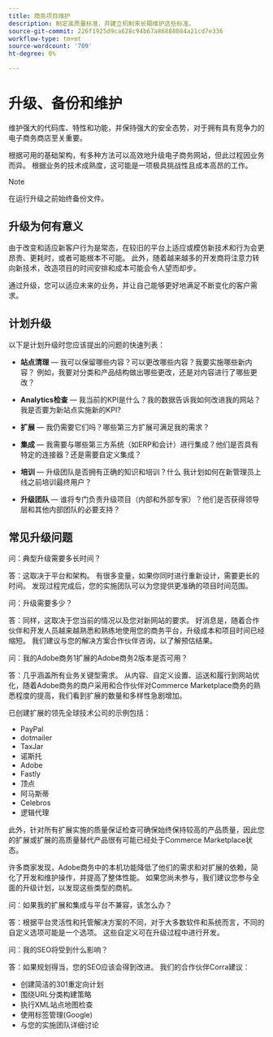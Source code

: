 ```yaml
---
title: 商务项目维护
description: 制定高质量标准，并建立机制来长期维护这些标准。
source-git-commit: 226f1925d9ca628c94b67a86888084a21cd7e336
workflow-type: tm+mt
source-wordcount: '709'
ht-degree: 0%

---
```



# 升级、备份和维护

维护强大的代码库、特性和功能，并保持强大的安全态势，对于拥有具有竞争力的电子商务商店至关重要。

根据可用的基础架构，有多种方法可以高效地升级电子商务网站，但此过程因业务而异。 根据业务的技术成熟度，这可能是一项极具挑战性且成本高昂的工作。

>[!NOTE]
>
>在运行升级之前始终备份文件。

## 升级为何有意义

由于改变和适应新客户行为是常态，在较旧的平台上适应或模仿新技术和行为会更昂贵、更耗时，或者可能根本不可能。 此外，随着越来越多的开发商将注意力转向新技术，改造项目的时间安排和成本可能会令人望而却步。

通过升级，您可以适应未来的业务，并让自己能够更好地满足不断变化的客户需求。

## 计划升级

以下是计划升级时您应该提出的问题的快速列表：

- **站点清理** — 我可以保留哪些内容？可以更改哪些内容？我要实施哪些新内容？ 例如，我要对分类和产品结构做出哪些更改，还是对内容进行了哪些更改？

- **Analytics检查** — 我当前的KPI是什么？我的数据告诉我如何改进我的网站？ 我是否要为新站点实施新的KPI?

- **扩展** — 我仍需要它们吗？哪些第三方扩展可满足我的需求？

- **集成** — 我需要与哪些第三方系统（如ERP和会计）进行集成？他们是否具有特定的连接器？还是需要自定义集成？

- **培训** — 升级团队是否拥有正确的知识和培训？什么
我计划如何在新管理员上线之前培训最终用户？

- **升级团队** — 谁将专门负责升级项目（内部和外部专家）？他们是否获得领导层和其他内部团队的必要支持？

## 常见升级问题

问：典型升级需要多长时间？

答：这取决于平台和架构。 有很多变量，如果你同时进行重新设计，需要更长的时间。 发现过程完成后，您的实施团队可以为您提供更准确的项目时间范围。


问：升级需要多少？

答：同样，这取决于您当前的情况以及您对新网站的要求。 好消息是，随着合作伙伴和开发人员越来越熟悉和熟练地使用您的商务平台，升级成本和项目时间已经缩短。 我们建议与您的解决方案合作伙伴咨询，以了解预估结果。

问：我的Adobe商务1扩展的Adobe商务2版本是否可用？

答：几乎涵盖所有业务关键型需求。 从内容、自定义设置、运送和履行到网站优化，随着Adobe商务的商户采用和合作伙伴对Commerce Marketplace商务的熟悉程度的提高，我们看到扩展的数量和多样性急剧增加。

已创建扩展的领先全球技术公司的示例包括：

- PayPal
- dotmailer
- TaxJar
- 诺斯托
- Adobe
- Fastly
- 顶点
- 阿马斯蒂
- Celebros
- 逻辑代理

此外，针对所有扩展实施的质量保证检查可确保始终保持较高的产品质量，因此您的扩展或扩展的高质量替代产品很有可能已经处于Commerce Marketplace状态。

许多商家发现，Adobe商务中的本机功能降低了他们的需求和对扩展的依赖，简化了开发和维护操作，并提高了整体性能。 如果您尚未参与，我们建议您参与全面的升级计划，以发现这些类型的商机。

问：如果我的扩展和集成与平台不兼容，该怎么办？

答：根据平台灵活性和托管解决方案的不同，对于大多数软件和系统而言，不同的自定义选项可能是一个选项。 这些自定义可在升级过程中进行开发。


问：我的SEO将受到什么影响？

答：如果规划得当，您的SEO应该会得到改进。 我们的合作伙伴Corra建议：

- 创建简洁的301重定向计划
- 围绕URL分类构建策略
- 执行XML站点地图检查
- 使用标签管理(Google)
- 与您的实施团队详细讨论
